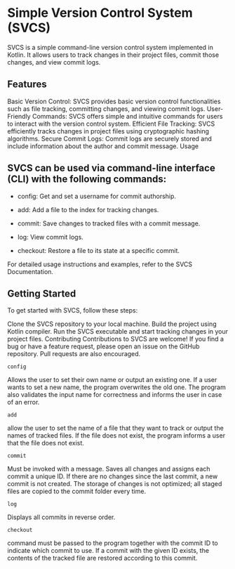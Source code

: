 # Simple Version Control System (SVCS)

SVCS is a simple command-line version control system implemented in Kotlin. It allows users to track changes in their project files, commit those changes, and view commit logs.

## Features
Basic Version Control: SVCS provides basic version control functionalities such as file tracking, committing changes, and viewing commit logs.
User-Friendly Commands: SVCS offers simple and intuitive commands for users to interact with the version control system.
Efficient File Tracking: SVCS efficiently tracks changes in project files using cryptographic hashing algorithms.
Secure Commit Logs: Commit logs are securely stored and include information about the author and commit message.
Usage

## SVCS can be used via command-line interface (CLI) with the following commands:

- config: Get and set a username for commit authorship.

- add: Add a file to the index for tracking changes.

- commit: Save changes to tracked files with a commit message.

- log: View commit logs.

- checkout: Restore a file to its state at a specific commit.

For detailed usage instructions and examples, refer to the SVCS Documentation.

## Getting Started
To get started with SVCS, follow these steps:

Clone the SVCS repository to your local machine.
Build the project using Kotlin compiler.
Run the SVCS executable and start tracking changes in your project files.
Contributing
Contributions to SVCS are welcome! If you find a bug or have a feature request, please open an issue on the GitHub 
repository. Pull requests are also encouraged.


    config 
Allows the user to set their own name or output an existing one. If a user wants to set a new name, the program 
overwrites the old one. The program also validates the input name for correctness and informs the user in case of an error.

    add
allow the user to set the name of a file that they want to track or output the names of tracked files. If the file does 
not exist, the program informs a user that the file does not exist.

    commit
Must be invoked with a message. Saves all changes and assigns each commit a unique ID. If there are no changes since the
last commit, a new commit is not created. The storage of changes is not optimized; all staged files are copied to the 
commit folder every time.

    log
Displays all commits in reverse order.

    checkout 
command must be passed to the program together with the commit ID to indicate which commit to use.
If a commit with the given ID exists, the contents of the tracked file are restored according to this commit.
